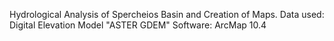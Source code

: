 Hydrological Analysis of Spercheios Basin and Creation of Maps.
Data used: Digital Elevation Model "ASTER GDEM"
Software: ArcMap 10.4
